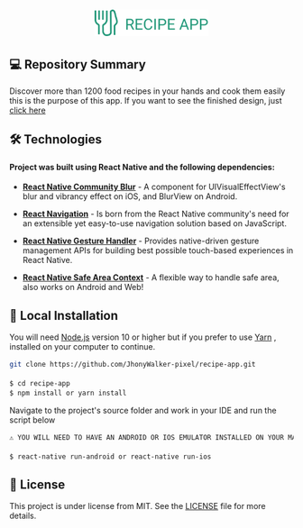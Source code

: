 <h1 align="center">
    <img width="40%"  alt="Recipe APP - Icon" src="./assets/icons/icon-repo.svg" />
</h1>

## 💻 Repository Summary

Discover more than 1200 food recipes in your hands and cook them easily this is the purpose of this app. If you want to see the finished design, just [click here](./assets/readme/recipe-app-design-finish.png)


## 🛠 Technologies

#### Project was built using **React Native** and the following dependencies:

- **[React Native Community Blur](https://www.npmjs.com/package/@react-native-community/blur)** - A component for UIVisualEffectView's blur and vibrancy effect on iOS, and BlurView on Android.

- **[React Navigation](https://www.npmjs.com/package/react-navigation)** - Is born from the React Native community's need for an extensible yet easy-to-use navigation solution based on JavaScript.

- **[React Native Gesture Handler](https://www.npmjs.com/package/react-native-gesture-handler)** - Provides native-driven gesture management APIs for building best possible touch-based experiences in React Native.

- **[React Native Safe Area Context](https://www.npmjs.com/package/react-native-safe-area-context)** - A flexible way to handle safe area, also works on Android and Web!

## 🔨 Local Installation

You will need [Node.js](https://nodejs.org) version 10 or higher but if you prefer to use [Yarn](https://yarnpkg.com/) , installed on your computer to continue.

```bash
git clone https://github.com/JhonyWalker-pixel/recipe-app.git

$ cd recipe-app
$ npm install or yarn install
```
Navigate to the project's source folder and work in your IDE and run the script below

```bash
⚠ YOU WILL NEED TO HAVE AN ANDROID OR IOS EMULATOR INSTALLED ON YOUR MACHINE TO RUN THIS PROJECT

$ react-native run-android or react-native run-ios
```

## 📖 License

This project is under license from MIT. See the [LICENSE](LICENSE.md) file for more details.
